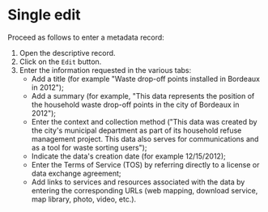 # Single edit

Proceed as follows to enter a metadata record:
1.	Open the descriptive record.
2.	Click on the `Edit` button.
3.	Enter the information requested in the various tabs:
    * Add a title (for example "Waste drop-off points installed in Bordeaux in 2012");
    * Add a summary (for example, "This data represents the position of the household waste drop-off points in the city of Bordeaux in 2012");
    * Enter the context and collection method ("This data was created by the city's municipal department as part of its household refuse management project. This data also serves for communications and as a tool for waste sorting users");
    * Indicate the data's creation date (for example 12/15/2012);
    * Enter the Terms of Service (TOS) by referring directly to a license or data exchange agreement;
    * Add links to services and resources associated with the data by entering the corresponding URLs (web mapping, download service, map library, photo, video, etc.).


